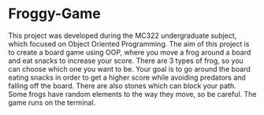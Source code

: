 # Froggy-Game
This project was developed during the MC322 undergraduate subject, which focused on Object Oriented Programming.
The aim of this project is to create a board game using OOP, where you move a frog around a board and eat snacks to increase your score. There are 3 types of frog, so you can choose which one you want to be.  Your goal is to go around the board eating snacks in order to get a higher score while avoiding predators and falling off the board. There are also stones which can block your path.
Some frogs have random elements to the way they move, so be careful.
The game runs on the terminal. 
